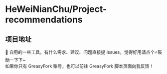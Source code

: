 HeWeiNianChu/Project-recommendations
====
项目地址
--------
🔨 自用的一些工具，有什么需求、建议、问题直接提 Issues，觉得好用请点个⭐鼓励一下下~<br>
    如果你只有 GreasyFork 账号，也可以前往 GreasyFork 脚本页面向我反馈！
